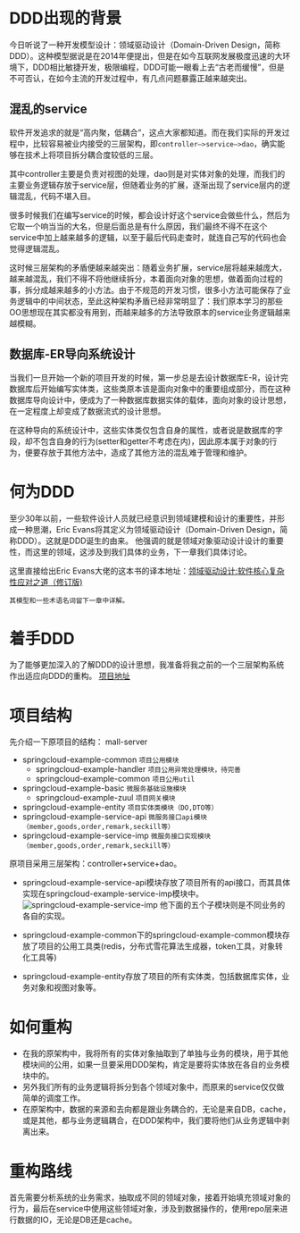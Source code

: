 # DDD出现的背景
今日听说了一种开发模型设计：领域驱动设计（Domain-Driven Design，简称DDD）。这种模型据说是在2014年便提出，但是在如今互联网发展极度迅速的大环境下，DDD相比敏捷开发，极限编程，DDD可能一眼看上去“古老而缓慢”，但是不可否认，在如今主流的开发过程中，有几点问题暴露正越来越突出。

## 混乱的service
软件开发追求的就是“高内聚，低耦合”，这点大家都知道。而在我们实际的开发过程中，比较容易被业内接受的三层架构，即`controller—>service—>dao`，确实能够在技术上将项目拆分耦合度较低的三层。

其中controller主要是负责对视图的处理，dao则是对实体对象的处理，而我们的主要业务逻辑存放于service层，但随着业务的扩展，逐渐出现了service层内的逻辑混乱，代码不堪入目。

很多时候我们在编写service的时候，都会设计好这个service会做些什么，然后为它取一个响当当的大名，但是后面总是有什么原因，我们最终不得不在这个service中加上越来越多的逻辑，以至于最后代码走查时，就连自己写的代码也会觉得逻辑混乱。

这时候三层架构的矛盾便越来越突出：随着业务扩展，service层将越来越庞大，越来越混乱，我们不得不将他继续拆分，本着面向对象的思想，做着面向过程的事，拆分成越来越多的小方法。由于不规范的开发习惯，很多小方法可能保存了业务逻辑中的中间状态，至此这种架构矛盾已经非常明显了：我们原本学习的那些OO思想现在其实都没有用到，而越来越多的方法导致原本的service业务逻辑越来越模糊。
## 数据库-ER导向系统设计
当我们一旦开始一个新的项目开发的时候，第一步总是去设计数据库E-R，设计完数据库后开始编写实体类，这些类原本该是面向对象中的重要组成部分，而在这种数据库导向设计中，便成为了一种数据库数据实体的载体，面向对象的设计思想，在一定程度上却变成了数据流式的设计思想。

在这种导向的系统设计中，这些实体类仅包含自身的属性，或者说是数据库的字段，却不包含自身的行为(setter和getter不考虑在内)，因此原本属于对象的行为，便要存放于其他方法中，造成了其他方法的混乱难于管理和维护。
# 何为DDD

至少30年以前，一些软件设计人员就已经意识到领域建模和设计的重要性，并形成一种思潮，Eric Evans将其定义为领域驱动设计（Domain-Driven Design，简称DDD）。这就是DDD诞生的由来。
他强调的就是领域对象驱动设计设计的重要性，而这里的领域，这涉及到我们具体的业务，下一章我们具体讨论。

这里直接给出Eric Evans大佬的这本书的译本地址：[领域驱动设计:软件核心复杂性应对之道（修订版)
](https://weread.qq.com/web/reader/62432dc0715a3e4a624c98dkc81322c012c81e728d9d180)

```
其模型和一些术语名词留下一章中详解。
```

# 着手DDD
为了能够更加深入的了解DDD的设计思想，我准备将我之前的一个三层架构系统作出适应向DDD的重构。
[项目地址](https://github.com/PowerDos/Mall-Vue/tree/forMallServerSpringBoot)
# 项目结构
先介绍一下原项目的结构：
mall-server
* springcloud-example-common `项目公用模块`
    * springcloud-example-handler `项目公用异常处理模块，待完善`
    * springcloud-example-common  `项目公用util`
* springcloud-example-basic `微服务基础设施模块`
    * springcloud-example-zuul  `项目网关模块`
* springcloud-example-entity `项目实体类模块（DO,DTO等）`
* springcloud-example-service-api `微服务接口api模块（member,goods,order,remark,seckill等）`
* springcloud-example-service-imp `微服务接口实现模块（member,goods,order,remark,seckill等）`

原项目采用三层架构：controller+service+dao。
* springcloud-example-service-api模块存放了项目所有的api接口，而其具体实现在springcloud-example-service-imp模块中。
![springcloud-example-service-imp](https://img-blog.csdnimg.cn/2020110915380810.png#pic_center)
他下面的五个子模块则是不同业务的各自的实现。

* springcloud-example-common下的springcloud-example-common模块存放了项目的公用工具类(redis，分布式雪花算法生成器，token工具，对象转化工具等)
*  springcloud-example-entity存放了项目的所有实体类，包括数据库实体，业务对象和视图对象等。

# 如何重构
* 在我的原架构中，我将所有的实体对象抽取到了单独与业务的模块，用于其他模块间的公用，如果一旦要采用DDD架构，肯定是要将实体放在各自的业务模块中的。
* 另外我们所有的业务逻辑将拆分到各个领域对象中，而原来的service仅仅做简单的调度工作。
* 在原架构中，数据的来源和去向都是跟业务耦合的，无论是来自DB，cache，或是其他，都与业务逻辑耦合，在DDD架构中，我们要将他们从业务逻辑中剥离出来。

# 重构路线
首先需要分析系统的业务需求，抽取成不同的领域对象，接着开始填充领域对象的行为，最后在service中使用这些领域对象，涉及到数据操作的，使用repo层来进行数据的IO，无论是DB还是cache。
